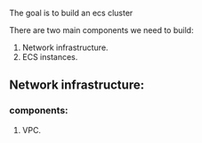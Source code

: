 
The goal is to build an ecs cluster 

There are two main components we need to build:

1. Network infrastructure.
2. ECS instances.


## Network infrastructure:

  ### components:
  1. VPC.
